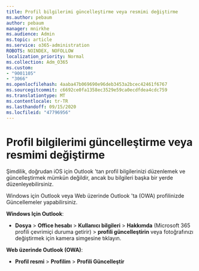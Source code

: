 ```yaml
---
title: Profil bilgilerimi güncelleştirme veya resmimi değiştirme
ms.author: pebaum
author: pebaum
manager: mnirkhe
ms.audience: Admin
ms.topic: article
ms.service: o365-administration
ROBOTS: NOINDEX, NOFOLLOW
localization_priority: Normal
ms.collection: Adm_O365
ms.custom:
- "9001105"
- "3066"
ms.openlocfilehash: 4aaba47b069690e96deb3453a2bcec42461f6767
ms.sourcegitcommit: c6692ce0fa1358ec3529e59ca0ecdfdea4cdc759
ms.translationtype: MT
ms.contentlocale: tr-TR
ms.lasthandoff: 09/15/2020
ms.locfileid: "47796956"
---
```

# <a name="update-my-profile-information-or-change-my-picture"></a>Profil bilgilerimi güncelleştirme veya resmimi değiştirme

Şimdilik, doğrudan iOS için Outlook 'tan profil bilgilerinizi düzenlemek ve güncelleştirmek mümkün değildir, ancak bu bilgileri başka bir yerde düzenleyebilirsiniz. 

Windows için Outlook veya Web üzerinde Outlook 'ta (OWA) profilinizde Güncellemeler yapabilirsiniz. 

**Windows Için Outlook**: 

- **Dosya**  >  **Office hesabı**  >  **Kullanıcı bilgileri**  >  **Hakkımda** (Microsoft 365 profili çevrimiçi duruma getirir) > **profili güncelleştirin** veya fotoğrafınızı değiştirmek için kamera simgesine tıklayın.  
  
**Web üzerinde Outlook (OWA)**: 

- **Profil resmi**  >  **Profilim**  >  **Profili Güncelleştir**
